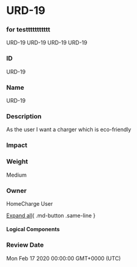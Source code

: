 

# URD-19
### for testtttttttttt
URD-19
URD-19
URD-19
URD-19

### ID

URD-19

### Name

URD-19

### Description

As the user I want a charger which is eco-friendly

### Impact



### Weight

Medium

### Owner

HomeCharge User

[Expand all](#){ .md-button .same-line }

#### Logical Components


    



### Review Date

Mon Feb 17 2020 00:00:00 GMT+0000 (UTC)

